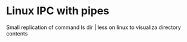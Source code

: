# Linux IPC with pipes
Small replication of command ls dir | less on linux to visualiza directory contents
